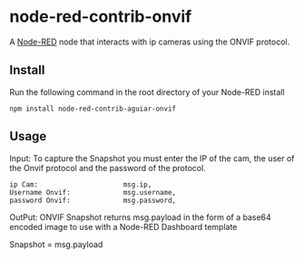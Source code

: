 # node-red-contrib-onvif

A <a href="http://nodered.org" target="_blank">Node-RED</a> node that interacts with ip cameras using the ONVIF protocol.

## Install

Run the following command in the root directory of your Node-RED install

    npm install node-red-contrib-aguiar-onvif

## Usage

Input:
To capture the Snapshot you must enter the IP of the cam, the user of the Onvif protocol and the password of the protocol.


    ip Cam:                     msg.ip,
    Username Onvif:             msg.username,
    password Onvif:             msg.password,

OutPut:
ONVIF Snapshot returns msg.payload in the form of a base64 encoded image to use with a Node-RED Dashboard template
 

 Snapshot = msg.payload



